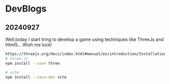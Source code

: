 # DevBlogs

## 20240927
Well,today I start tring to develop a game using techniques like ThreeJs and Html5... Wish me luck!
```bash
https://threejs.org/docs/index.html#manual/en/introduction/Installation
# three.js
npm install --save three

# vite
npm install --save-dev vite

```
